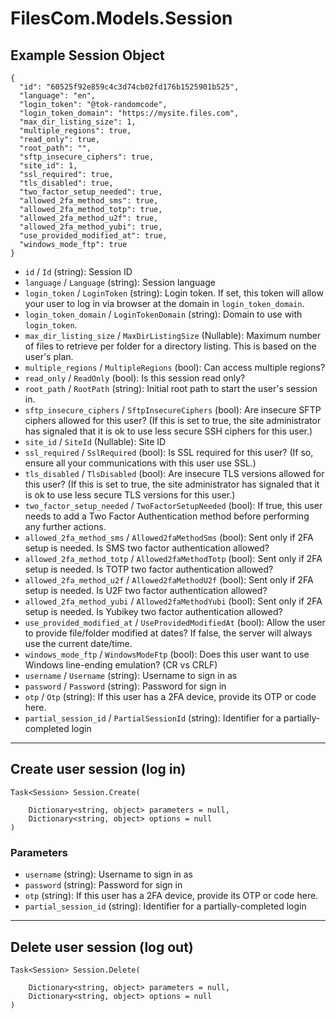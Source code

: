 # FilesCom.Models.Session

## Example Session Object

```
{
  "id": "60525f92e859c4c3d74cb02fd176b1525901b525",
  "language": "en",
  "login_token": "@tok-randomcode",
  "login_token_domain": "https://mysite.files.com",
  "max_dir_listing_size": 1,
  "multiple_regions": true,
  "read_only": true,
  "root_path": "",
  "sftp_insecure_ciphers": true,
  "site_id": 1,
  "ssl_required": true,
  "tls_disabled": true,
  "two_factor_setup_needed": true,
  "allowed_2fa_method_sms": true,
  "allowed_2fa_method_totp": true,
  "allowed_2fa_method_u2f": true,
  "allowed_2fa_method_yubi": true,
  "use_provided_modified_at": true,
  "windows_mode_ftp": true
}
```

* `id` / `Id`  (string): Session ID
* `language` / `Language`  (string): Session language
* `login_token` / `LoginToken`  (string): Login token. If set, this token will allow your user to log in via browser at the domain in `login_token_domain`.
* `login_token_domain` / `LoginTokenDomain`  (string): Domain to use with `login_token`.
* `max_dir_listing_size` / `MaxDirListingSize`  (Nullable<Int64>): Maximum number of files to retrieve per folder for a directory listing.  This is based on the user's plan.
* `multiple_regions` / `MultipleRegions`  (bool): Can access multiple regions?
* `read_only` / `ReadOnly`  (bool): Is this session read only?
* `root_path` / `RootPath`  (string): Initial root path to start the user's session in.
* `sftp_insecure_ciphers` / `SftpInsecureCiphers`  (bool): Are insecure SFTP ciphers allowed for this user? (If this is set to true, the site administrator has signaled that it is ok to use less secure SSH ciphers for this user.)
* `site_id` / `SiteId`  (Nullable<Int64>): Site ID
* `ssl_required` / `SslRequired`  (bool): Is SSL required for this user?  (If so, ensure all your communications with this user use SSL.)
* `tls_disabled` / `TlsDisabled`  (bool): Are insecure TLS versions allowed for this user? (If this is set to true, the site administrator has signaled that it is ok to use less secure TLS versions for this user.)
* `two_factor_setup_needed` / `TwoFactorSetupNeeded`  (bool): If true, this user needs to add a Two Factor Authentication method before performing any further actions.
* `allowed_2fa_method_sms` / `Allowed2faMethodSms`  (bool): Sent only if 2FA setup is needed. Is SMS two factor authentication allowed?
* `allowed_2fa_method_totp` / `Allowed2faMethodTotp`  (bool): Sent only if 2FA setup is needed. Is TOTP two factor authentication allowed?
* `allowed_2fa_method_u2f` / `Allowed2faMethodU2f`  (bool): Sent only if 2FA setup is needed. Is U2F two factor authentication allowed?
* `allowed_2fa_method_yubi` / `Allowed2faMethodYubi`  (bool): Sent only if 2FA setup is needed. Is Yubikey two factor authentication allowed?
* `use_provided_modified_at` / `UseProvidedModifiedAt`  (bool): Allow the user to provide file/folder modified at dates?  If false, the server will always use the current date/time.
* `windows_mode_ftp` / `WindowsModeFtp`  (bool): Does this user want to use Windows line-ending emulation?  (CR vs CRLF)
* `username` / `Username`  (string): Username to sign in as
* `password` / `Password`  (string): Password for sign in
* `otp` / `Otp`  (string): If this user has a 2FA device, provide its OTP or code here.
* `partial_session_id` / `PartialSessionId`  (string): Identifier for a partially-completed login


---

## Create user session (log in)

```
Task<Session> Session.Create(
    
    Dictionary<string, object> parameters = null,
    Dictionary<string, object> options = null
)
```

### Parameters

* `username` (string): Username to sign in as
* `password` (string): Password for sign in
* `otp` (string): If this user has a 2FA device, provide its OTP or code here.
* `partial_session_id` (string): Identifier for a partially-completed login


---

## Delete user session (log out)

```
Task<Session> Session.Delete(
    
    Dictionary<string, object> parameters = null,
    Dictionary<string, object> options = null
)
```
